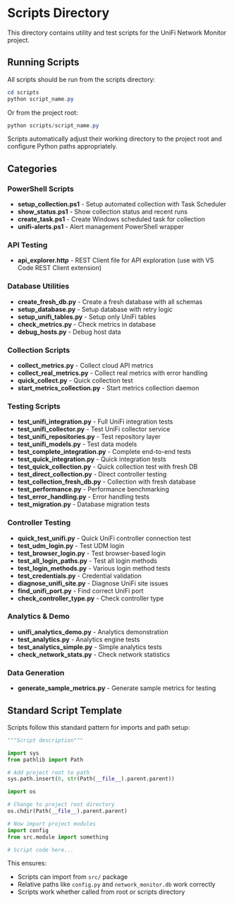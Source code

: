 # Scripts Directory

This directory contains utility and test scripts for the UniFi Network Monitor project.

## Running Scripts

All scripts should be run from the scripts directory:

```powershell
cd scripts
python script_name.py
```

Or from the project root:

```powershell
python scripts/script_name.py
```

Scripts automatically adjust their working directory to the project root and configure Python paths appropriately.

## Categories

### PowerShell Scripts

- **setup_collection.ps1** - Setup automated collection with Task Scheduler
- **show_status.ps1** - Show collection status and recent runs
- **create_task.ps1** - Create Windows scheduled task for collection
- **unifi-alerts.ps1** - Alert management PowerShell wrapper

### API Testing

- **api_explorer.http** - REST Client file for API exploration (use with VS Code REST Client extension)

### Database Utilities

- **create_fresh_db.py** - Create a fresh database with all schemas
- **setup_database.py** - Setup database with retry logic
- **setup_unifi_tables.py** - Setup only UniFi tables
- **check_metrics.py** - Check metrics in database
- **debug_hosts.py** - Debug host data

### Collection Scripts

- **collect_metrics.py** - Collect cloud API metrics
- **collect_real_metrics.py** - Collect real metrics with error handling
- **quick_collect.py** - Quick collection test
- **start_metrics_collection.py** - Start metrics collection daemon

### Testing Scripts

- **test_unifi_integration.py** - Full UniFi integration tests
- **test_unifi_collector.py** - Test UniFi collector service
- **test_unifi_repositories.py** - Test repository layer
- **test_unifi_models.py** - Test data models
- **test_complete_integration.py** - Complete end-to-end tests
- **test_quick_integration.py** - Quick integration tests
- **test_quick_collection.py** - Quick collection test with fresh DB
- **test_direct_collection.py** - Direct controller testing
- **test_collection_fresh_db.py** - Collection with fresh database
- **test_performance.py** - Performance benchmarking
- **test_error_handling.py** - Error handling tests
- **test_migration.py** - Database migration tests

### Controller Testing

- **quick_test_unifi.py** - Quick UniFi controller connection test
- **test_udm_login.py** - Test UDM login
- **test_browser_login.py** - Test browser-based login
- **test_all_login_paths.py** - Test all login methods
- **test_login_methods.py** - Various login method tests
- **test_credentials.py** - Credential validation
- **diagnose_unifi_site.py** - Diagnose UniFi site issues
- **find_unifi_port.py** - Find correct UniFi port
- **check_controller_type.py** - Check controller type

### Analytics & Demo

- **unifi_analytics_demo.py** - Analytics demonstration
- **test_analytics.py** - Analytics engine tests
- **test_analytics_simple.py** - Simple analytics tests
- **check_network_stats.py** - Check network statistics

### Data Generation

- **generate_sample_metrics.py** - Generate sample metrics for testing

## Standard Script Template

Scripts follow this standard pattern for imports and path setup:

```python
"""Script description"""

import sys
from pathlib import Path

# Add project root to path
sys.path.insert(0, str(Path(__file__).parent.parent))

import os

# Change to project root directory
os.chdir(Path(__file__).parent.parent)

# Now import project modules
import config
from src.module import something

# Script code here...
```

This ensures:

- Scripts can import from `src/` package
- Relative paths like `config.py` and `network_monitor.db` work correctly
- Scripts work whether called from root or scripts directory
